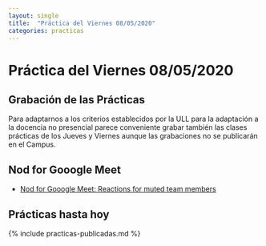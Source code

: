 ```yaml
---
layout: single
title:  "Práctica del Viernes 08/05/2020"
categories: practicas
---
```


# Práctica del Viernes 08/05/2020


## Grabación de las Prácticas

Para adaptarnos a los criterios establecidos por la ULL para la adaptación a la docencia no presencial parece conveniente grabar también las clases prácticas de los Jueves y Viernes aunque las grabaciones no se publicarán en el Campus.

## Nod for Gooogle Meet

* [Nod for Gooogle Meet: Reactions for muted team members](https://allthings.how/how-to-send-emoji-reactions-in-google-meet-using-nod-extension/)

## Prácticas hasta hoy

{% include practicas-publicadas.md  %}

